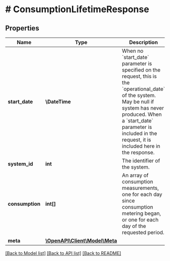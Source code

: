 # # ConsumptionLifetimeResponse

## Properties

Name | Type | Description | Notes
------------ | ------------- | ------------- | -------------
**start_date** | **\DateTime** | When no &#x60;start_date&#x60; parameter is specified on the request, this is the &#x60;operational_date&#x60; of the system. May be null if system has never produced. When a &#x60;start_date&#x60; parameter is included in the request, it is included here in the response. |
**system_id** | **int** | The identifier of the system. | [optional]
**consumption** | **int[]** | An array of consumption measurements, one for each day since consumption metering began, or one for each day of the requested period. |
**meta** | [**\OpenAPI\Client\Model\Meta**](Meta.md) |  |

[[Back to Model list]](../../README.md#models) [[Back to API list]](../../README.md#endpoints) [[Back to README]](../../README.md)
